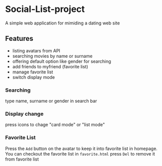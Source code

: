# Social-List-project
A simple web application for mimiding a dating web site

## Features
- listing avatars from API
- searching movies by name or surname
- offering default option like gender for searching
- add friends to myfriend (favorite list)
- manage favorite list
- switch display mode

### Searching
type name, surname or gender in search bar

### Display change
press icons to chage "card mode" or "list mode"

### Favorite List
Press the `Add` button on the avatar to keep it into favorite list in homepage.
You can checkout the favorite list in `favorite.html`
press `Del` to remove it from favorite list
